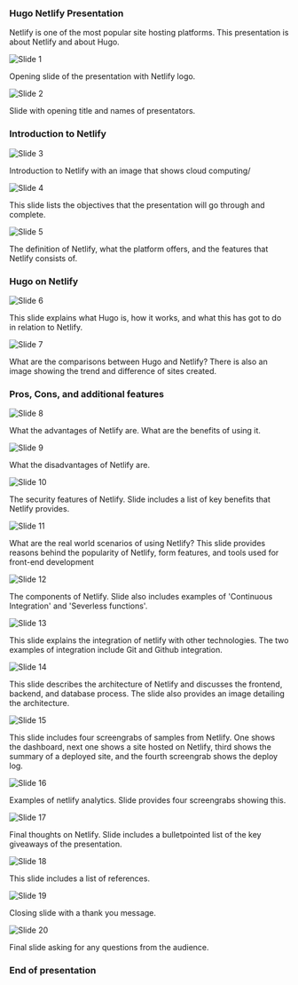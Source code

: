 ### Hugo Netlify Presentation

Netlify is one of the most popular site hosting platforms. This presentation is about Netlify and about Hugo.



![Slide 1](<Netlify slides/Slide1.PNG>)

Opening slide of the presentation with Netlify logo.


![Slide 2](<Netlify slides/Slide2.PNG>)

Slide with opening title and names of presentators.


### Introduction to Netlify

![Slide 3](<Netlify slides/Slide3.PNG>)

Introduction to Netlify with an image that shows cloud computing/


![Slide 4](<Netlify slides/Slide4.PNG>)

This slide lists the objectives that the presentation will go through and complete.


![Slide 5](<Netlify slides/Slide5.PNG>)

The definition of Netlify, what the platform offers, and the features that Netlify consists of.


### Hugo on Netlify

![Slide 6](<Netlify slides/Slide6.PNG>)

This slide explains what Hugo is, how it works, and what this has got to do in relation to Netlify.


![Slide 7](<Netlify slides/Slide7.PNG>)

What are the comparisons between Hugo and Netlify? There is also an image showing the trend and difference of sites created.


### Pros, Cons, and additional features

![Slide 8](<Netlify slides/Slide8.PNG>)

What the advantages of Netlify are. What are the benefits of using it.


![Slide 9](<Netlify slides/Slide9.PNG>)

What the disadvantages of Netlify are.


![Slide 10](<Netlify slides/Slide10.PNG>)

The security features of Netlify. Slide includes a list of key benefits that Netlify provides.


![Slide 11](<Netlify slides/Slide11.PNG>)

What are the real world scenarios of using Netlify? This slide provides reasons behind the popularity of Netlify, form features, and tools used for front-end development


![Slide 12](<Netlify slides/Slide12.PNG>)

The components of Netlify. Slide also includes examples of 'Continuous Integration' and 'Severless functions'.


![Slide 13](<Netlify slides/Slide13.PNG>)

This slide explains the integration of netlify with other technologies. The two examples of integration include Git and Github integration.


![Slide 14](<Netlify slides/Slide14.PNG>)

This slide describes the architecture of Netlify and discusses the frontend, backend, and database process. The slide also provides an image detailing the architecture.


![Slide 15](<Netlify slides/Slide15.PNG>)

This slide includes four screengrabs of samples from Netlify. One shows the dashboard, next one shows a site hosted on Netlify, third shows the summary of a deployed site, and the fourth screengrab shows the deploy log.


![Slide 16](<Netlify slides/Slide16.PNG>)

Examples of netlify analytics. Slide provides four screengrabs showing this.


![Slide 17](<Netlify slides/Slide17.PNG>)

Final thoughts on Netlify. Slide includes a bulletpointed list of the key giveaways of the presentation.


![Slide 18](<Netlify slides/Slide18.PNG>)

This slide includes a list of references.


![Slide 19](<Netlify slides/Slide19.PNG>)

Closing slide with a thank you message.


![Slide 20](<Netlify slides/Slide20.PNG>)

Final slide asking for any questions from the audience.

### End of presentation

